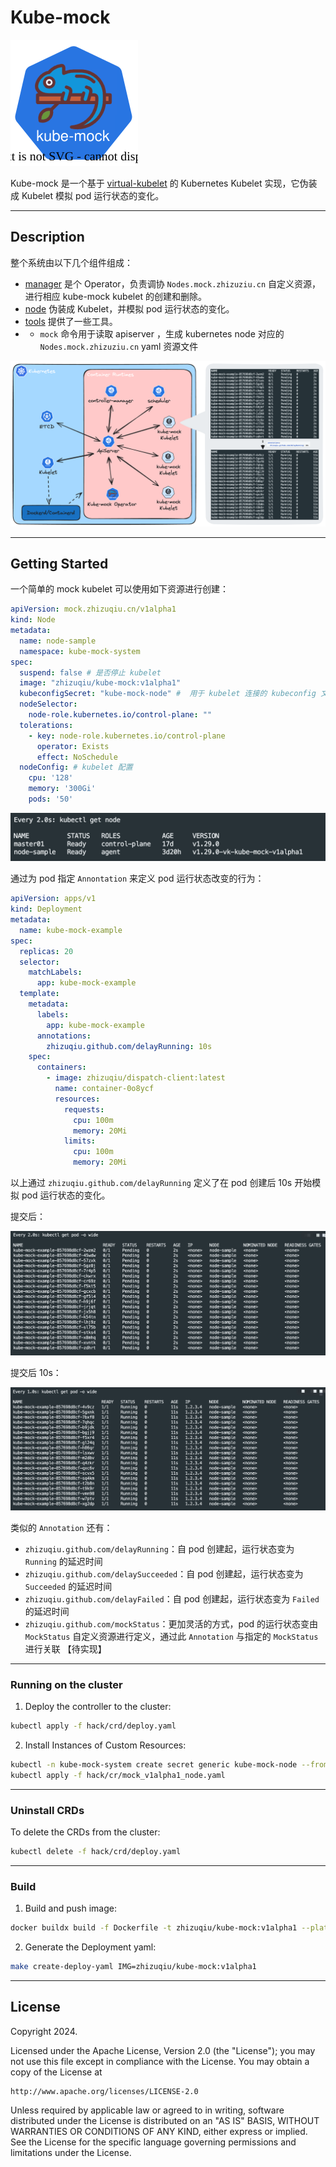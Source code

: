 # Kube-mock

![kube-mock.svg](doc%2Fimages%2Fkube-mock.svg)

Kube-mock 是一个基于 [virtual-kubelet](https://github.com/virtual-kubelet/virtual-kubelet) 的 Kubernetes Kubelet 实现，它伪装成 Kubelet 模拟 pod 运行状态的变化。

---

## Description

整个系统由以下几个组件组成：

- [manager](doc/manager.md) 是个 Operator，负责调协 `Nodes.mock.zhizuziu.cn` 自定义资源，进行相应 kube-mock kubelet 的创建和删除。
- [node](doc/node.md) 伪装成 Kubelet，并模拟 pod 运行状态的变化。
- [tools](doc/tools.md) 提供了一些工具。
- - `mock` 命令用于读取 apiserver ，生成 kubernetes node 对应的 `Nodes.mock.zhizuziu.cn` yaml 资源文件

![kube-mock.png](doc/images/kube-mock.png)

---

## Getting Started

一个简单的 mock kubelet 可以使用如下资源进行创建：

```yaml
apiVersion: mock.zhizuqiu.cn/v1alpha1
kind: Node
metadata:
  name: node-sample
  namespace: kube-mock-system
spec:
  suspend: false # 是否停止 kubelet 
  image: "zhizuqiu/kube-mock:v1alpha1"
  kubeconfigSecret: "kube-mock-node" #  用于 kubelet 连接的 kubeconfig 文件
  nodeSelector:
    node-role.kubernetes.io/control-plane: ""
  tolerations:
    - key: node-role.kubernetes.io/control-plane
      operator: Exists
      effect: NoSchedule
  nodeConfig: # kubelet 配置
    cpu: '128'
    memory: '300Gi'
    pods: '50'
```

![node-list.png](doc/images/node-list.png)

通过为 pod 指定 `Annontation` 来定义 pod 运行状态改变的行为：

```yaml
apiVersion: apps/v1
kind: Deployment
metadata:
  name: kube-mock-example
spec:
  replicas: 20
  selector:
    matchLabels:
      app: kube-mock-example
  template:
    metadata:
      labels:
        app: kube-mock-example
      annotations:
        zhizuqiu.github.com/delayRunning: 10s
    spec:
      containers:
        - image: zhizuqiu/dispatch-client:latest
          name: container-0o8ycf
          resources:
            requests:
              cpu: 100m
              memory: 20Mi
            limits:
              cpu: 100m
              memory: 20Mi
```

以上通过 `zhizuqiu.github.com/delayRunning` 定义了在 pod 创建后 10s 开始模拟 pod 运行状态的变化。

提交后：

![pod-list-1.png](doc/images/pod-list-1.png)

提交后 10s：

![pod-list-2.png](doc/images/pod-list-2.png)

类似的 `Annotation` 还有：

- `zhizuqiu.github.com/delayRunning`：自 pod 创建起，运行状态变为 `Running` 的延迟时间
- `zhizuqiu.github.com/delaySucceeded`：自 pod 创建起，运行状态变为 `Succeeded` 的延迟时间
- `zhizuqiu.github.com/delayFailed`：自 pod 创建起，运行状态变为 `Failed` 的延迟时间
- `zhizuqiu.github.com/mockStatus`：更加灵活的方式，pod 的运行状态变由 `MockStatus` 自定义资源进行定义，通过此 `Annotation` 与指定的 `MockStatus` 进行关联 【待实现】

---

### Running on the cluster

1. Deploy the controller to the cluster:

```sh
kubectl apply -f hack/crd/deploy.yaml
```

2. Install Instances of Custom Resources:

```sh
kubectl -n kube-mock-system create secret generic kube-mock-node --from-file=config=[path/to/kubeconfig]
kubectl apply -f hack/cr/mock_v1alpha1_node.yaml
```

---

### Uninstall CRDs
To delete the CRDs from the cluster:

```sh
kubectl delete -f hack/crd/deploy.yaml
```

---

### Build

1. Build and push image:

```sh
docker buildx build -f Dockerfile -t zhizuqiu/kube-mock:v1alpha1 --platform=linux/amd64,linux/arm64 . --push
```

2. Generate the Deployment yaml:
```sh
make create-deploy-yaml IMG=zhizuqiu/kube-mock:v1alpha1
```

---

## License

Copyright 2024.

Licensed under the Apache License, Version 2.0 (the "License");
you may not use this file except in compliance with the License.
You may obtain a copy of the License at

    http://www.apache.org/licenses/LICENSE-2.0

Unless required by applicable law or agreed to in writing, software
distributed under the License is distributed on an "AS IS" BASIS,
WITHOUT WARRANTIES OR CONDITIONS OF ANY KIND, either express or implied.
See the License for the specific language governing permissions and
limitations under the License.

